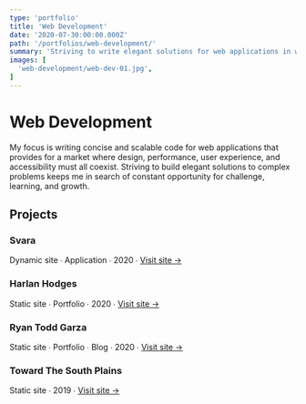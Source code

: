 ```yaml
---
type: 'portfolio'
title: 'Web Development'
date: '2020-07-30:00:00.000Z'
path: '/portfolios/web-development/'
summary: 'Striving to write elegant solutions for web applications in which design, performance, user experience, and accessibility all coexist.'
images: [
  'web-development/web-dev-01.jpg',
]
---
```


# Web Development

My focus is writing concise and scalable code for web applications that provides for a market where design, performance, user experience, and accessibility must all coexist. Striving to build elegant solutions to complex problems keeps me in search of constant opportunity for challenge, learning, and growth.

## Projects

### Svara

Dynamic site ∙ Application ∙ 2020 ∙ <a href="https://svara.dev" target="_blank" rel="noreferrer noopener">Visit site →</a>

### Harlan Hodges

Static site ∙ Portfolio ∙ 2020 ∙ <a href="https://harlanhodges.com" target="_blank" rel="noreferrer noopener">Visit site →</a>

### Ryan Todd Garza

Static site ∙ Portfolio ∙ Blog ∙ 2020 ∙ <a href="https://ryantoddgarza.com" target="_blank" rel="noreferrer noopener">Visit site →</a>

### Toward The South Plains

Static site ∙ 2019 ∙ <a href="http://towardthesouthplains.com" target="_blank" rel="noreferrer noopener">Visit site →</a>
